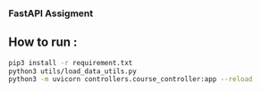 ### FastAPI Assigment 



## How to run :



```bash
pip3 install -r requirement.txt
python3 utils/load_data_utils.py
python3 -m uvicorn controllers.course_controller:app --reload

```